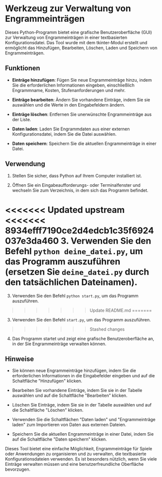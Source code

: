 # Werkzeug zur Verwaltung von Engrammeinträgen

Dieses Python-Programm bietet eine grafische Benutzeroberfläche (GUI) zur Verwaltung von Engrammeinträgen in einer textbasierten Konfigurationsdatei. Das Tool wurde mit dem tkinter-Modul erstellt und ermöglicht das Hinzufügen, Bearbeiten, Löschen, Laden und Speichern von Engrammeinträgen.

## Funktionen

- **Einträge hinzufügen**: Fügen Sie neue Engrammeinträge hinzu, indem Sie die erforderlichen Informationen eingeben, einschließlich Engrammname, Kosten, Stufenanforderungen und mehr.

- **Einträge bearbeiten**: Ändern Sie vorhandene Einträge, indem Sie sie auswählen und die Werte in den Eingabefeldern ändern.

- **Einträge löschen**: Entfernen Sie unerwünschte Engrammeinträge aus der Liste.

- **Daten laden**: Laden Sie Engrammdaten aus einer externen Konfigurationsdatei, indem Sie die Datei auswählen.

- **Daten speichern**: Speichern Sie die aktuellen Engrammeinträge in einer Datei.

## Verwendung

1. Stellen Sie sicher, dass Python auf Ihrem Computer installiert ist.

2. Öffnen Sie ein Eingabeaufforderungs- oder Terminalfenster und wechseln Sie zum Verzeichnis, in dem sich das Programm befindet.

<<<<<<< Updated upstream
<<<<<<< 8934efff7190ce2d4edcb1c35f6924037e3da460
3. Verwenden Sie den Befehl `python deine_datei.py`, um das Programm auszuführen (ersetzen Sie `deine_datei.py` durch den tatsächlichen Dateinamen).
=======
3. Verwenden Sie den Befehl `python start.py`, um das Programm auszuführen.
>>>>>>> Update README.md
=======
3. Verwenden Sie den Befehl `start.py`, um das Programm auszuführen.
>>>>>>> Stashed changes

4. Das Programm startet und zeigt eine grafische Benutzeroberfläche an, in der Sie Engrammeinträge verwalten können.

## Hinweise

- Sie können neue Engrammeinträge hinzufügen, indem Sie die erforderlichen Informationen in die Eingabefelder eingeben und auf die Schaltfläche "Hinzufügen" klicken.

- Bearbeiten Sie vorhandene Einträge, indem Sie sie in der Tabelle auswählen und auf die Schaltfläche "Bearbeiten" klicken.

- Löschen Sie Einträge, indem Sie sie in der Tabelle auswählen und auf die Schaltfläche "Löschen" klicken.

- Verwenden Sie die Schaltflächen "Daten laden" und "Engrammeinträge laden" zum Importieren von Daten aus externen Dateien.

- Speichern Sie die aktuellen Engrammeinträge in einer Datei, indem Sie auf die Schaltfläche "Daten speichern" klicken.

Dieses Tool bietet eine einfache Möglichkeit, Engrammeinträge für Spiele oder Anwendungen zu organisieren und zu verwalten, die textbasierte Konfigurationsdateien verwenden. Es ist besonders nützlich, wenn Sie viele Einträge verwalten müssen und eine benutzerfreundliche Oberfläche bevorzugen.
